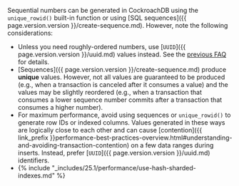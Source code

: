Sequential numbers can be generated in CockroachDB using the `unique_rowid()` built-in function or using [SQL sequences]({{ page.version.version }}/create-sequence.md). However, note the following considerations:

- Unless you need roughly-ordered numbers, use [`UUID`]({{ page.version.version }}/uuid.md) values instead. See the [previous
FAQ](#how-do-i-auto-generate-unique-row-ids-in-cockroachdb) for details.
- [Sequences]({{ page.version.version }}/create-sequence.md) produce **unique** values. However, not all values are guaranteed to be produced (e.g., when a transaction is canceled after it consumes a value) and the values may be slightly reordered (e.g., when a transaction that
consumes a lower sequence number commits after a transaction that consumes a higher number).
- For maximum performance, avoid using sequences or `unique_rowid()` to generate row IDs or indexed columns. Values generated in these ways are logically close to each other and can cause [contention]({{ link_prefix }}performance-best-practices-overview.html#understanding-and-avoiding-transaction-contention) on a few data ranges during inserts. Instead, prefer [`UUID`]({{ page.version.version }}/uuid.md) identifiers.
- {% include "_includes/25.1/performance/use-hash-sharded-indexes.md" %}
